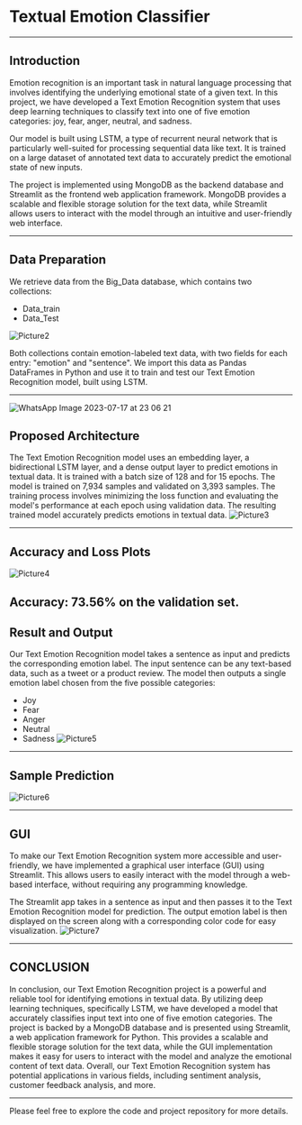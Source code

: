 # Textual Emotion Classifier


---

## Introduction

Emotion recognition is an important task in natural language processing that involves identifying the underlying emotional state of a given text. In this project, we have developed a Text Emotion Recognition system that uses deep learning techniques to classify text into one of five emotion categories: joy, fear, anger, neutral, and sadness.

Our model is built using LSTM, a type of recurrent neural network that is particularly well-suited for processing sequential data like text. It is trained on a large dataset of annotated text data to accurately predict the emotional state of new inputs.

The project is implemented using MongoDB as the backend database and Streamlit as the frontend web application framework. MongoDB provides a scalable and flexible storage solution for the text data, while Streamlit allows users to interact with the model through an intuitive and user-friendly web interface.

---

## Data Preparation

We retrieve data from the Big_Data database, which contains two collections:
- Data_train
- Data_Test

![Picture2](https://github.com/rohan-badugula/Textual_Emotion_Classifier/assets/75232973/39e0fd6e-f5f9-483b-9570-7ac527debfcf)

Both collections contain emotion-labeled text data, with two fields for each entry: "emotion" and "sentence". We import this data as Pandas DataFrames in Python and use it to train and test our Text Emotion Recognition model, built using LSTM.

---
![WhatsApp Image 2023-07-17 at 23 06 21](https://github.com/rohan-badugula/Textual_Emotion_Classifier/assets/75232973/4f6e4550-499c-446e-b5ff-7397e2fc5024)

## Proposed Architecture

The Text Emotion Recognition model uses an embedding layer, a bidirectional LSTM layer, and a dense output layer to predict emotions in textual data. It is trained with a batch size of 128 and for 15 epochs. The model is trained on 7,934 samples and validated on 3,393 samples. The training process involves minimizing the loss function and evaluating the model's performance at each epoch using validation data. The resulting trained model accurately predicts emotions in textual data.
![Picture3](https://github.com/rohan-badugula/Textual_Emotion_Classifier/assets/75232973/36c59704-f354-4c5b-8ec2-fc246ef8d23c)

---
## Accuracy and Loss Plots
![Picture4](https://github.com/rohan-badugula/Textual_Emotion_Classifier/assets/75232973/c441bc45-8c57-418e-8162-ee36e5a2fb57)

**Accuracy:** 73.56% on the validation set.
---

## Result and Output

Our Text Emotion Recognition model takes a sentence as input and predicts the corresponding emotion label. The input sentence can be any text-based data, such as a tweet or a product review. The model then outputs a single emotion label chosen from the five possible categories:

- Joy
- Fear
- Anger
- Neutral
- Sadness
![Picture5](https://github.com/rohan-badugula/Textual_Emotion_Classifier/assets/75232973/fbfb8295-6623-4f35-8fe1-6b843e649921)

---
## Sample Prediction
![Picture6](https://github.com/rohan-badugula/Textual_Emotion_Classifier/assets/75232973/1d0a1ce1-d7ee-4521-b1d6-a1348a31f172)

---
## GUI
To make our Text Emotion Recognition system more accessible and user-friendly, we have implemented a graphical user interface (GUI) using Streamlit. This allows users to easily interact with the model through a web-based interface, without requiring any programming knowledge.

The Streamlit app takes in a sentence as input and then passes it to the Text Emotion Recognition model for prediction. The output emotion label is then displayed on the screen along with a corresponding color code for easy visualization.
![Picture7](https://github.com/rohan-badugula/Textual_Emotion_Classifier/assets/75232973/3003b32f-d007-43c9-97eb-a56566e3c672)

---

## CONCLUSION
In conclusion, our Text Emotion Recognition project is a powerful and reliable tool for identifying emotions in textual data. By utilizing deep learning techniques, specifically LSTM, we have developed a model that accurately classifies input text into one of five emotion categories. 
The project is backed by a MongoDB database and is presented using Streamlit, a web application framework for Python. This provides a scalable and flexible storage solution for the text data, while the GUI implementation makes it easy for users to interact with the model and analyze the emotional content of text data. Overall, our Text Emotion Recognition system has potential applications in various fields, including sentiment analysis, customer feedback analysis, and more.


---


Please feel free to explore the code and project repository for more details.
